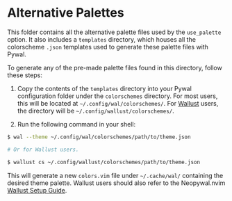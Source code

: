 # Alternative Palettes

This folder contains all the alternative palette files used by the `use_palette` option. It also includes a `templates` directory, which houses all the colorscheme `.json` templates used to generate these palette files with Pywal.

To generate any of the pre-made palette files found in this directory, follow these steps:

1. Copy the contents of the `templates` directory into your Pywal configuration folder under the `colorschemes` directory. For most users, this will be located at `~/.config/wal/colorschemes/`. For [Wallust](https://codeberg.org/explosion-mental/wallust) users, the directory will be `~/.config/wallust/colorschemes/`.

2. Run the following command in your shell:

```sh
$ wal --theme ~/.config/wal/colorschemes/path/to/theme.json

# Or for Wallust users.

$ wallust cs ~/.config/wallust/colorschemes/path/to/theme.json
```

This will generate a new `colors.vim` file under `~/.cache/wal/` containing the desired theme palette. Wallust users should also refer to the Neopywal.nvim [Wallust Setup Guide](https://github.com/RedsXDD/neopywal.nvim#Setting-up-Wallust).
